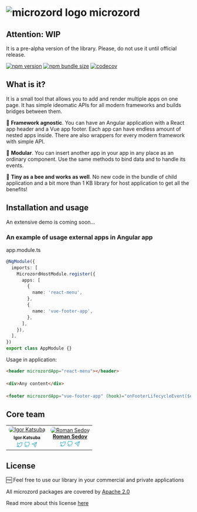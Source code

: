 # <img src="apps/demo/src/assets/images/microzord.png" alt="microzord logo" width="36px"> microzord

## Attention: WIP

It is a pre-alpha version of the library. Please, do not use it until official release.

[![npm version](https://img.shields.io/npm/v/@microzord/core.svg)](https://npmjs.com/package/@microzord/core)
[![npm bundle size](https://img.shields.io/bundlephobia/minzip/@microzord/core)](https://bundlephobia.com/result?p=@microzord/core)
[![codecov](https://codecov.io/gh/taiga-family/microzord/branch/alpha/graph/badge.svg?token=MPSKF8YX7H)](https://codecov.io/gh/taiga-family/microzord)

## What is it?

It is a small tool that allows you to add and render multiple apps on one page. It has simple ideomatic APIs for all modern frameworks and builds bridges between them.

🧙 **Framework agnostic**. You can have an Angular application with a React app header and a Vue app footer. Each app can have endless amount of nested apps inside. There are also wrappers for every modern framework with simple API.

🧩 **Modular**. You can insert another app in your app in any place as an ordinary component. Use the same methods to bind data and to handle its events.

🐝 **Tiny as a bee and works as well**. No new code in the bundle of child application and a bit more than 1 KB library for host application to get all the benefits!

## Installation and usage

An extensive demo is coming soon...

### An example of usage external apps in Angular app

app.module.ts

```ts
@NgModule({
  imports: [
    MicrozordHostModule.register({
      apps: [
        {
          name: 'react-menu',
        },
        {
          name: 'vue-footer-app',
        },
      ],
    }),
  ],
})
export class AppModule {}
```

Usage in application:

```html
<header microzordApp="react-menu"></header>

<div>Any content</div>

<footer microzordApp="vue-footer-app" (hook)="onFooterLifecycleEvent($event)"></footer>
```

## Core team

<table>
    <tr>
       <td align="center">
            <a href="https://twitter.com/katsuba_igor"
                ><img
                    src="https://github.com/IKatsuba.png?size=100"
                    width="100"
                    style="margin-bottom: -4px; border-radius: 8px;"
                    alt="Igor Katsuba"
                /><br /><sub><b>Igor Katsuba</b></sub></a
            >
            <div style="margin-top: 4px">
                <a
                    href="https://twitter.com/katsuba_igor"
                    title="Twitter"
                    ><img
                        style="width: 16px;"
                        width="16"
                        src="https://raw.githubusercontent.com/MarsiBarsi/readme-icons/main/twitter.svg"
                /></a>
                <a href="https://github.com/IKatsuba" title="Github"
                    ><img
                        width="16"
                        src="https://raw.githubusercontent.com/MarsiBarsi/readme-icons/main/github.svg"
                /></a>
                <a
                    href="https://t.me/Katsuba"
                    title="Telegram"
                    ><img
                        width="16"
                        src="https://raw.githubusercontent.com/MarsiBarsi/readme-icons/main/send.svg"
                /></a>
            </div>
        </td>
        <td align="center">
            <a href="http://marsibarsi.me"
                ><img
                    src="https://github.com/marsibarsi.png?size=100"
                    width="100"
                    style="margin-bottom: -4px; border-radius: 8px;"
                    alt="Roman Sedov"
                /><br /><b>Roman Sedov</b></a
            >
            <div style="margin-top: 4px">
                <a
                    href="https://twitter.com/marsibarsi"
                    title="Twitter"
                    ><img
                        width="16"
                        src="https://raw.githubusercontent.com/MarsiBarsi/readme-icons/main/twitter.svg"
                /></a>
                <a
                    href="https://github.com/marsibarsi"
                    title="GitHub"
                    ><img
                        width="16"
                        src="https://raw.githubusercontent.com/MarsiBarsi/readme-icons/main/github.svg"
                /></a>
                <a
                    href="https://t.me/marsibarsi"
                    title="Telegram"
                    ><img
                        width="16"
                        src="https://raw.githubusercontent.com/MarsiBarsi/readme-icons/main/send.svg"
                /></a>
            </div>
        </td>
    </tr>

</table>

## License

🆓 Feel free to use our library in your commercial and private applications

All microzord packages are covered by [Apache 2.0](/LICENSE)

Read more about this license [here](https://choosealicense.com/licenses/apache-2.0/)
